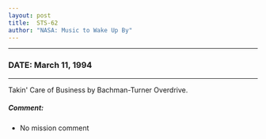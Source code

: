 ```yaml
---
layout: post
title:  STS-62
author: "NASA: Music to Wake Up By"
---
```


----
### DATE: March 11, 1994
----
Takin' Care of Business by Bachman-Turner Overdrive.

##### Comment:
* No mission comment

